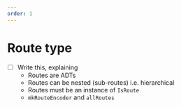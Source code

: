 ```yaml
---
order: 1
---
```


# Route type

- [ ] Write this, explaining
  - Routes are ADTs
  - Routes can be nested (sub-routes) i.e. hierarchical
  - Routes must be an instance of `IsRoute`
  - `mkRouteEncoder` and `allRoutes`